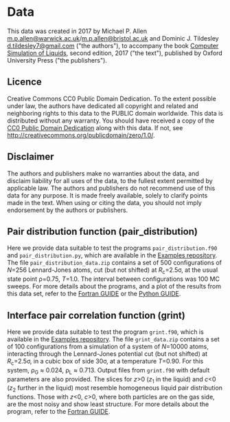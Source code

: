 # Data
This data was created in 2017
by Michael P. Allen <m.p.allen@warwick.ac.uk>/<m.p.allen@bristol.ac.uk>
and Dominic J. Tildesley <d.tildesley7@gmail.com> ("the authors"),
to accompany the book
[Computer Simulation of Liquids](https://global.oup.com/academic/product/computer-simulation-of-liquids-9780198803201),
second edition, 2017 ("the text"),
published by Oxford University Press ("the publishers").

## Licence
Creative Commons CC0 Public Domain Dedication.
To the extent possible under law, the authors have dedicated all copyright and related
and neighboring rights to this data to the PUBLIC domain worldwide.
This data is distributed without any warranty.
You should have received a copy of the
[CC0 Public Domain Dedication](./COPYING.txt)
along with this data.
If not, see <http://creativecommons.org/publicdomain/zero/1.0/>.

## Disclaimer
The authors and publishers make no warranties about the data, and disclaim liability
for all uses of the data, to the fullest extent permitted by applicable law.
The authors and publishers do not recommend use of this data for any purpose.
It is made freely available, solely to clarify points made in the text.
When using or citing the data, you should not imply endorsement by the authors or publishers.

## Pair distribution function (pair_distribution)
Here we provide data suitable to test the programs `pair_distribution.f90` and `pair_distribution.py`,
which are available in the [Examples repository](https://github.com/Allen-Tildesley/examples).
The file `pair_distribution_data.zip` contains
a set of 500 configurations
of _N_=256 Lennard-Jones atoms,
cut (but not shifted) at _R_<sub>c</sub>=2.5&sigma;,
at the usual state point &rho;=0.75, _T_=1.0.
The interval between configurations was 100 MC sweeps.
For more details about the programs,
and a plot of the results from this data set,
refer to the [Fortran GUIDE](https://github.com/Allen-Tildesley/examples/blob/master/GUIDE.md)
or the [Python GUIDE](https://github.com/Allen-Tildesley/examples/blob/master/python_examples/GUIDE.md).

## Interface pair correlation function (grint)
Here we provide data suitable to test the program `grint.f90`,
which is available in the [Examples repository](https://github.com/Allen-Tildesley/examples).
The file `grint_data.zip` contains
a set of 100 configurations from a simulation of
a system of _N_=10000 atoms, interacting through
the Lennard-Jones potential cut (but not shifted) at _R_<sub>c</sub>=2.5&sigma;,
in a cubic box of side 30&sigma;, at a temperature _T_=0.90.
For this system, &rho;<sub>G</sub> &asymp; 0.024, &rho;<sub>L</sub> &asymp; 0.713.
Output files from `grint.f90` with default parameters are also provided.
The slices for _z_>0 (_z_<sub>1</sub> in the liquid) and
_c_<0 (_z_<sub>2</sub> further in the liquid) most resemble homogeneous liquid
pair distribution functions. Those with _z_<0, _c_>0, where both particles are
on the gas side, are the most noisy and show least structure.
For more details about the program,
refer to the [Fortran GUIDE](https://github.com/Allen-Tildesley/examples/blob/master/GUIDE.md).
